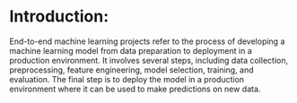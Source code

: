  # Introduction:
 
 End-to-end machine learning projects refer to the process of developing a machine learning model from data preparation to deployment in a production environment. It involves several steps, including data collection, preprocessing, feature engineering, model selection, training, and evaluation. The final step is to deploy the model in a production environment where it can be used to make predictions on new data.
